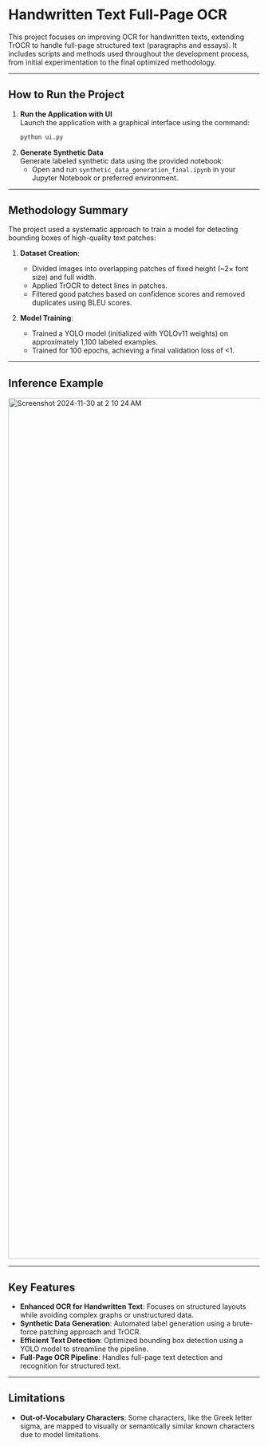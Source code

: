 # Handwritten Text Full-Page OCR

This project focuses on improving OCR for handwritten texts, extending TrOCR to handle full-page structured text (paragraphs and essays). It includes scripts and methods used throughout the development process, from initial experimentation to the final optimized methodology.

---

## **How to Run the Project**

1. **Run the Application with UI**  
   Launch the application with a graphical interface using the command:
   ```bash
   python ui.py


2. **Generate Synthetic Data**  
   Generate labeled synthetic data using the provided notebook:
    - Open and run `synthetic_data_generation_final.ipynb` in your Jupyter Notebook or preferred environment.

---

## **Methodology Summary**
The project used a systematic approach to train a model for detecting bounding boxes of high-quality text patches:

1. **Dataset Creation**:
    - Divided images into overlapping patches of fixed height (~2× font size) and full width.
    - Applied TrOCR to detect lines in patches.
    - Filtered good patches based on confidence scores and removed duplicates using BLEU scores.

2. **Model Training**:
    - Trained a YOLO model (initialized with YOLOv11 weights) on approximately 1,100 labeled examples.
    - Trained for 100 epochs, achieving a final validation loss of <1.

---

## Inference Example
<img width="1727" alt="Screenshot 2024-11-30 at 2 10 24 AM" src="https://github.com/user-attachments/assets/c93cf056-9acc-49d3-a256-d884edf181d3">


---

## **Key Features**

- **Enhanced OCR for Handwritten Text**: Focuses on structured layouts while avoiding complex graphs or unstructured data.
- **Synthetic Data Generation**: Automated label generation using a brute-force patching approach and TrOCR.
- **Efficient Text Detection**: Optimized bounding box detection using a YOLO model to streamline the pipeline.
- **Full-Page OCR Pipeline**: Handles full-page text detection and recognition for structured text.

---

## **Limitations**

- **Out-of-Vocabulary Characters**: Some characters, like the Greek letter sigma, are mapped to visually or semantically similar known characters due to model limitations.
